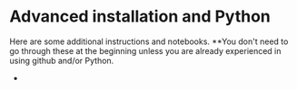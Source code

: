 # Advanced installation and Python

Here are some additional instructions and notebooks. **You don't need to go through these at the beginning unless you are already experienced in using github and/or Python.

* 